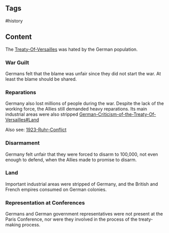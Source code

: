 ---
---

## Tags

#history

## Content

The [Treaty-Of-Versailles](Treaty-Of-Versailles) was hated by the German population.

### War Guilt

Germans felt that the blame was unfair since they did not start the war. At least the blame should be shared.

### Reparations

Germany also lost millions of people during the war. Despite the lack of the working force, the Allies still demanded heavy reparations. Its main industrial areas were also stripped [German-Criticism-of-the-Treaty-Of-Versailles#Land](German-Criticism-of-the-Treaty-Of-Versailles#Land)

Also see: [1923-Ruhr-Conflict](1923-Ruhr-Conflict)

### Disarmament

Germany felt unfair that they were forced to disarm to 100,000, not even enough to defend, when the Allies made to promise to disarm.

### Land

Important industrial areas were stripped of Germany, and the British and French empires consumed on German colonies.

### Representation at Conferences

Germans and German government representatives were not present at the Paris Conference, nor were they involved in the process of the treaty-making process. 